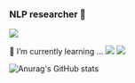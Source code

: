 ### NLP researcher 👋

<!--
**DonghaeSuh/Donghaesuh** is a ✨ _special_ ✨ repository because its `README.md` (this file) appears on your GitHub profile.

Here are some ideas to get you started:

- 🔭 I’m currently working on ...



- 👯 I’m looking to collaborate on ...
- 🤔 I’m looking for help with ...
- 💬 Ask me about ...
- 📫 How to reach me: ...
- 😄 Pronouns: ...
- ⚡ Fun fact: ...
-->

<a href="https://blog.naver.com/gypsi12" target="_blank"><img src="https://img.shields.io/badge/Naver_Blog-39ff14?style=plastic&logo=#FF9A00&logoColor=39ff14"/></a>

🌱 I’m currently learning ...
<a href="https://www.python.org/" target="_blank"><img src="https://img.shields.io/badge/Python-3776AB?style=flat-square&logo=Python&logoColor=white"/></a>
<a href="https://www.tensorflow.org/" target="_blank"><img src="https://img.shields.io/badge/TensorFlow-FF6F00?style=flat-square&logo=TensorFlow&logoColor=white"/></a>

![Anurag's GitHub stats](https://github-readme-stats.vercel.app/api?username=DonghaeSuh&show_icons=true&theme=radical)

